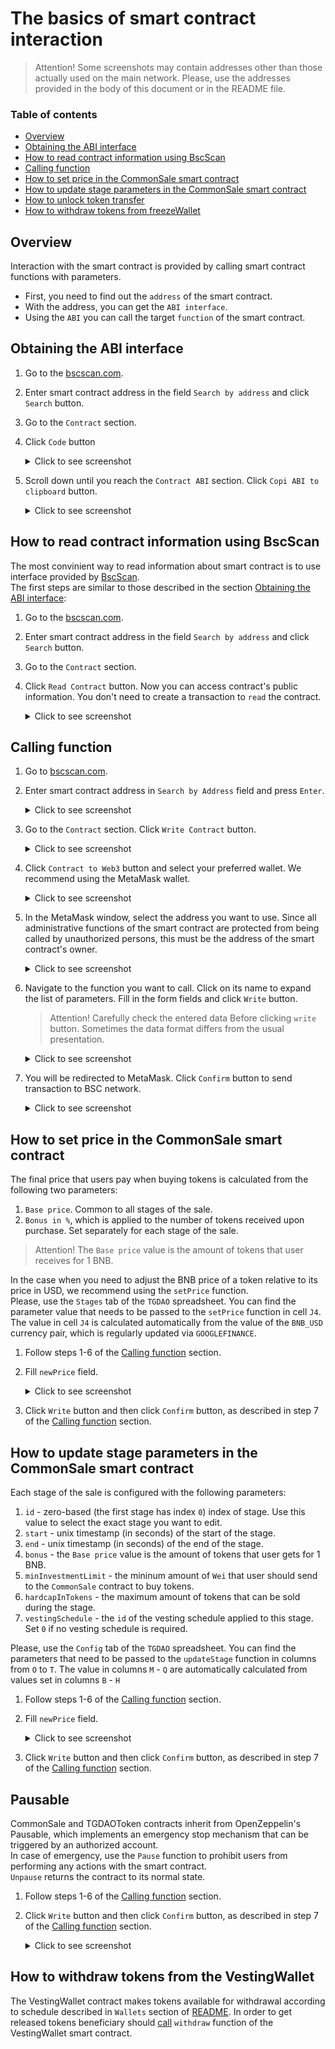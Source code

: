 # The basics of smart contract interaction

> Attention! Some screenshots may contain addresses other than those actually used on the main network.
> Please, use the addresses provided in the body of this document or in the README file.

### Table of contents
* [Overview](#overview)
* [Obtaining the ABI interface](#obtaining-the-abi-interface)
* [How to read contract information using BscScan](#how-to-read-contract-information-using-BscScan)
* [Calling function](#calling-function)
* [How to set price in the CommonSale smart contract](#How-to-set-price-in-the-CommonSale-smart-contract)
* [How to update stage parameters in the CommonSale smart contract](#How-to-update-stage-parameters-in-the-CommonSale-smart-contract)
* [How to unlock token transfer](#How-to-unlock-token-transfer)
* [How to withdraw tokens from freezeWallet](#how-to-withdraw-tokens-from-freezewallet)

## Overview
Interaction with the smart contract is provided by calling smart contract functions with parameters.  
* First, you need to find out the `address` of the smart contract.
* With the address, you can get the `ABI interface`.
* Using the `ABI` you can call the target `function` of the smart contract.

## Obtaining the ABI interface

1. Go to the [bscscan.com](https://bscscan.com).
2. Enter smart contract address in the field `Search by address` and click `Search` button.
3. Go to the `Contract` section.

4. Click `Code` button
    <details><summary>Click to see screenshot</summary>

    ![obtaining_abi_01](images/obtaining_abi_01.png)

    </details>


5. Scroll down until you reach the `Contract ABI` section. Click `Copi ABI to clipboard` button.
    <details><summary>Click to see screenshot</summary>

    ![obtaining_abi_02](images/obtaining_abi_02.png)

    </details>

## How to read contract information using BscScan
The most convinient way to read information about smart contract is to use interface provided by [BscScan](https://bscscan.com).  
The first steps are similar to those described in the section [Obtaining the ABI interface](#obtaining-the-abi-interface):
1. Go to the [bscscan.com](https://bscscan.com).
2. Enter smart contract address in the field `Search by address` and click `Search` button.
3. Go to the `Contract` section.
4. Click `Read Contract` button. Now you can access contract's public information. You don't need to create a transaction to `read` the contract.
    <details><summary>Click to see screenshot</summary>

   ![reading_contract_01](images/reading_contract_01.png)

    </details>

## Calling function
1. Go to [bscscan.com](https://bscscan.com).
2. Enter smart contract address in `Search by Address` field and press `Enter`.
    <details><summary>Click to see screenshot</summary>

    ![interacting_with_contract_01](images/interacting_with_contract_01.png)

    </details>
3. Go to the `Contract` section. Click `Write Contract` button.
    <details><summary>Click to see screenshot</summary>

    ![interacting_with_contract_02](images/interacting_with_contract_02.png)

    </details>

4. Click `Contract to Web3` button and select your preferred wallet. We recommend using the MetaMask wallet.
    <details><summary>Click to see screenshot</summary>

    ![interacting_with_contract_03](images/interacting_with_contract_03.png)

    </details>

5. In the MetaMask window, select the address you want to use. Since all administrative functions of the smart contract are protected from being called by unauthorized persons, this must be the address of the smart contract's owner.
    <details><summary>Click to see screenshot</summary>

    ![interacting_with_contract_04](images/interacting_with_contract_04.png)

    </details>

6. Navigate to the function you want to call. Click on its name to expand the list of parameters. Fill in the form fields and click `Write` button.
    >Attention! Carefully check the entered data Before clicking `write` button. Sometimes the data format differs from the usual presentation.
    <details><summary>Click to see screenshot</summary>

    ![interacting_with_contract_05](images/interacting_with_contract_05.png)

    </details>
7. You will be redirected to MetaMask. Click `Confirm` button to send transaction to BSC network.
    <details><summary>Click to see screenshot</summary>

   ![interacting_with_contract_06](images/interacting_with_contract_06.png)

    </details>


## How to set price in the CommonSale smart contract
The final price that users pay when buying tokens is calculated from the following two parameters:
1) `Base price`. Common to all stages of the sale.
2) `Bonus in %`, which is applied to the number of tokens received upon purchase. Set separately for each stage of the sale.

> Attention! The `Base price` value is the amount of tokens that user receives for 1 BNB.

In the case when you need to adjust the BNB price of a token relative to its price in USD, we recommend using the `setPrice` function.  
Please, use the `Stages` tab of the `TGDAO` spreadsheet. You can find the parameter value that needs to be passed to the `setPrice` function in cell `J4`.  
The value in cell `J4` is calculated automatically from the value of the `BNB_USD` currency pair, which is regularly updated via `GOOGLEFINANCE`.

1. Follow steps 1-6 of the [Calling function](#calling-function) section.
2. Fill `newPrice` field.
    <details><summary>Click to see screenshot</summary>
   
    ![interacting_with_contract_03](images/interacting_with_contract_05.png)
   
    </details>

3. Click `Write` button and then click `Confirm` button, as described in step 7 of the [Calling function](#calling-function) section.

## How to update stage parameters in the CommonSale smart contract
Each stage of the sale is configured with the following parameters:
1) `id` - zero-based (the first stage has index `0`) index of stage. Use this value to select the exact stage you want to edit.
2) `start` - unix timestamp (in seconds) of the start of the stage.
3) `end` - unix timestamp (in seconds) of the end of the stage.
4) `bonus` - the `Base price` value is the amount of tokens that user gets for 1 BNB.
5) `minInvestmentLimit` - the mininum amount of `Wei` that user should send to the `CommonSale` contract to buy tokens.
6) `hardcapInTokens` - the maximum amount of tokens that can be sold during the stage.
7) `vestingSchedule` - the `id` of the vesting schedule applied to this stage. Set `0` if no vesting schedule is required.
   
Please, use the `Config` tab of the `TGDAO` spreadsheet. You can find the parameters that need to be passed to the `updateStage` function in columns from `O` to `T`.
The value in columns `M` - `Q` are automatically calculated from values set in columns `B` - `H`

1. Follow steps 1-6 of the [Calling function](#calling-function) section.
2. Fill `newPrice` field.
    <details><summary>Click to see screenshot</summary>

   ![updating_stages_01](images/updating_stages_01.png)

    </details>

3. Click `Write` button and then click `Confirm` button, as described in step 7 of the [Calling function](#calling-function) section.

## Pausable
CommonSale and TGDAOToken contracts inherit from OpenZeppelin's Pausable, which implements an emergency stop mechanism that can be triggered by an authorized account.  
In case of emergency, use the `Pause` function to prohibit users from performing any actions with the smart contract.  
`Unpause` returns the contract to its normal state.
1. Follow steps 1-6 of the [Calling function](#calling-function) section.
2. Click `Write` button and then click `Confirm` button, as described in step 7 of the [Calling function](#calling-function) section.
    <details><summary>Click to see screenshot</summary>

    ![unpause_token](images/unpause_token.png)
  
    </details>

## How to withdraw tokens from the VestingWallet
The VestingWallet contract makes tokens available for withdrawal according to schedule described in `Wallets` section of [README](/README.md).
In order to get released tokens beneficiary should [call](#calling-function) `withdraw` function of the VestingWallet smart contract.
